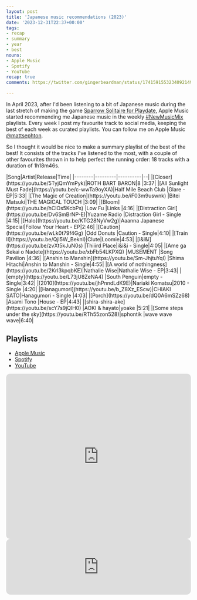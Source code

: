 ```yaml
---
layout: post
title: 'Japanese music recommendations (2023)'
date: '2023-12-31T22:37+00:00'
tags:
- recap
- summary
- year
- best
nouns:
- Apple Music
- Spotify
- YouTube
recap: true
comments: https://twitter.com/gingerbeardman/status/1741591553234092149

---
```


In April 2023, after I'd been listening to a bit of Japanese music during the last stretch of making the game [Sparrow Solitaire for Playdate](/2023/04/13/sparrow-solitaire-for-playdate/), Apple Music started recommending me Japanese music in the weekly [#NewMusicMix](https://twitter.com/search?q=from%3Agingerbeardman%20%23NewMusicMix&src=typed_query&f=live) playlists. Every week I post my favourite track to social media, keeping the best of each week as curated playlists. You can follow me on Apple Music [@mattsephton](https://music.apple.com/profile/mattsephton). 

So I thought it would be nice to make a summary playlist of the best of the best! It consists of the tracks I've listened to the most, with a couple of other favourites thrown in to help perfect the running order: 18 tracks with a duration of 1h18m46s.

<div class="table-wrapper" markdown="block">
|Song|Artist|Release|Time|
|--------|---------|----------|--|
|[Closer](https://youtu.be/5TyjQmYmPyk)|ROTH BART BARON|8 |3:37|
|[All Sunlight Must Fade](https://youtu.be/c-wwTa9oyXA)|Half Mile Beach Club |Glare - EP|5:33|
|[The Magic of Creation](https://youtu.be/iF03m9uswnk) |Bitei Matsuki|THE MAGICAL TOUCH |3:09|
|[Bloom](https://youtu.be/hClOs5KcbPs) |Low Fu |Links |4:16|
|[Distraction Girl](https://youtu.be/Dv6SmBrNP-E)|Yuzame Radio |Distraction Girl - Single |4:15|
|[Halo](https://youtu.be/KTG28NyVw2g)|Aaanna Japanese Special|Follow Your Heart - EP|2:46|
|[Caution](https://youtu.be/wLk0t79f4Gg) |Odd Donuts |Caution - Single|4:10|
|[Train II](https://youtu.be/QjI5W_BeknI)|Clute|Loomie|4:53|
|[i&i&i](https://youtu.be/zvXt5kJuN0s) |Thiiird Place|i&i&i - Single|4:05|
|[Ame ga Sekai o Nadete](https://youtu.be/xbFb54LKPXQ) |MUSEMENT |Song Pavilion |4:36|
|[Anshin to Manshin](https://youtu.be/Sm-JhjtuYqI) |Shima Hitachi|Anshin to Manshin - Single|4:55|
|[A world of nothingness](https://youtu.be/2Krl3kpqbKE)|Nathalie Wise|Nathalie Wise - EP|3:43|
|[empty](https://youtu.be/L73jU8ZeNA4) |South Penguin|empty - Single|3:42|
|[2010](https://youtu.be/jhPnndLdK9E)|Nariaki Komatsu|2010 - Single |4:20|
|[Hanagumori](https://youtu.be/b_Z8Xz_EScw)|CHIAKI SATO|Hanagumori - Single |4:03|
|[Porch](https://youtu.be/dQ0A6mSZz68) |Asami Tono |House - EP|4:43|
|[shira-shira-ake](https://youtu.be/scY7s9jQlH0) |AOKI & hayato|yoake |5:21|
|[Some steps under the sky](https://youtu.be/RTh55zon528)|sphontik |wave wave wave|6:40|

</div>


## Playlists

- [Apple Music](https://music.apple.com/gb/playlist/japanese-best-of-2023/pl.u-xRlpNFEJKr3)
- [Spotify](https://open.spotify.com/playlist/2ZnWDhLMF12oH06JkX0pbR?si=91e7e5b6b5e0457f)
- [YouTube](https://www.youtube.com/playlist?list=PLfF-zlMNYMd_9CzfEJ1OxOwIJxI4smRAJ)

<iframe allow="autoplay *; encrypted-media *; fullscreen *; clipboard-write" frameborder="0" height="450" style="width:100%;max-width:740px;overflow:hidden;border-radius:10px;" sandbox="allow-forms allow-popups allow-same-origin allow-scripts allow-storage-access-by-user-activation allow-top-navigation-by-user-activation" src="https://embed.music.apple.com/gb/playlist/japanese-best-of-2023/pl.u-xRlpNFEJKr3"></iframe>

<iframe style="border-radius:12px" src="https://open.spotify.com/embed/playlist/2ZnWDhLMF12oH06JkX0pbR?utm_source=generator" width="100%" height="152" frameBorder="0" allowfullscreen="" allow="autoplay; clipboard-write; encrypted-media; fullscreen; picture-in-picture" loading="lazy"></iframe>
